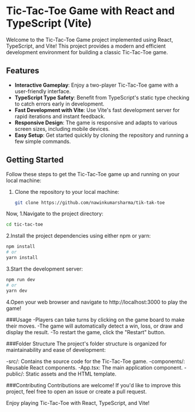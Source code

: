 # Tic-Tac-Toe Game with React and TypeScript (Vite)

Welcome to the Tic-Tac-Toe Game project implemented using React, TypeScript, and Vite! This project provides a modern and efficient development environment for building a classic Tic-Tac-Toe game.

## Features

- **Interactive Gameplay**: Enjoy a two-player Tic-Tac-Toe game with a user-friendly interface.
- **TypeScript Type Safety**: Benefit from TypeScript's static type checking to catch errors early in development.
- **Fast Development with Vite**: Use Vite's fast development server for rapid iterations and instant feedback.
- **Responsive Design**: The game is responsive and adapts to various screen sizes, including mobile devices.
- **Easy Setup**: Get started quickly by cloning the repository and running a few simple commands.

## Getting Started

Follow these steps to get the Tic-Tac-Toe game up and running on your local machine:

1. Clone the repository to your local machine:

   ```bash
   git clone https://github.com/nawinkumarsharma/tik-tak-toe
Now,
1.Navigate to the project directory:

```bash
cd tic-tac-toe
```
2.Install the project dependencies using either npm or yarn:

```bash
npm install
# or
yarn install
```
3.Start the development server:

```bash
npm run dev
# or
yarn dev
```
4.Open your web browser and navigate to http://localhost:3000 to play the game!

###Usage
-Players can take turns by clicking on the game board to make their moves.
-The game will automatically detect a win, loss, or draw and display the result.
-To restart the game, click the "Restart" button.

###Folder Structure
The project's folder structure is organized for maintainability and ease of development:

-src/: Contains the source code for the Tic-Tac-Toe game.
-components/: Reusable React components.
-App.tsx: The main application component.
-public/: Static assets and the HTML template.

###Contributing
Contributions are welcome! If you'd like to improve this project, feel free to open an issue or create a pull request.

Enjoy playing Tic-Tac-Toe with React, TypeScript, and Vite!
